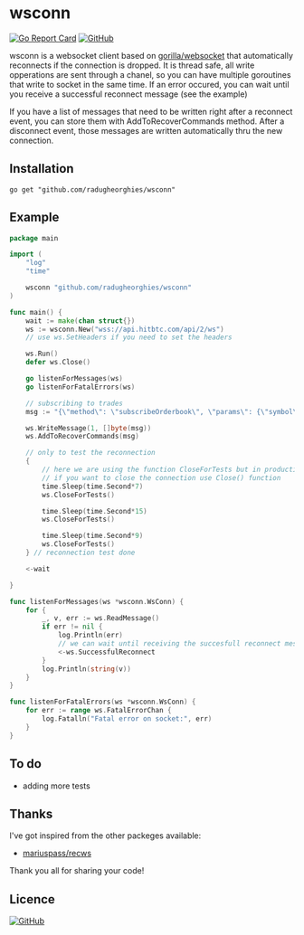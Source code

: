 # wsconn

[![Go Report Card](https://goreportcard.com/badge/github.com/radugheorghies/wsconn)](https://goreportcard.com/report/github.com/radugheorghies/wsconn)
[![GitHub](https://img.shields.io/github/license/radugheorghies/wsconn.svg)](https://github.com/radugheorghies/wsconn/blob/master/LICENCE)

wsconn is a websocket client based on [gorilla/websocket](https://github.com/gorilla/websocket) that automatically reconnects if the connection is dropped. It is thread safe, all write opperations are sent through a chanel, so you can have multiple goroutines that write to socket in the same time. If an error occured, you can wait until you receive a successful reconnect message (see the example)

If you have a list of messages that need to be written right after a reconnect event, you can store them with AddToRecoverCommands method. After a disconnect event, those messages are written automatically thru the new connection.

## Installation

    go get "github.com/radugheorghies/wsconn"

## Example

```go
package main

import (
	"log"
	"time"

	wsconn "github.com/radugheorghies/wsconn"
)

func main() {
	wait := make(chan struct{})
	ws := wsconn.New("wss://api.hitbtc.com/api/2/ws")
	// use ws.SetHeaders if you need to set the headers

	ws.Run()
	defer ws.Close()

	go listenForMessages(ws)
	go listenForFatalErrors(ws)

	// subscribing to trades
	msg := "{\"method\": \"subscribeOrderbook\", \"params\": {\"symbol\": \"LTCETH\"},\"id\": 123}"

	ws.WriteMessage(1, []byte(msg))
	ws.AddToRecoverCommands(msg)

	// only to test the reconnection
	{
		// here we are using the function CloseForTests but in production,
		// if you want to close the connection use Close() function
		time.Sleep(time.Second*7)
		ws.CloseForTests()

		time.Sleep(time.Second*15)
		ws.CloseForTests()

		time.Sleep(time.Second*9)
		ws.CloseForTests()
	} // reconnection test done

	<-wait

}

func listenForMessages(ws *wsconn.WsConn) {
	for {
		_, v, err := ws.ReadMessage()
		if err != nil {
			log.Println(err)
			// we can wait until receiving the succesfull reconnect message
			<-ws.SuccessfulReconnect
		}
		log.Println(string(v))
	}
}

func listenForFatalErrors(ws *wsconn.WsConn) {
	for err := range ws.FatalErrorChan {
		log.Fatalln("Fatal error on socket:", err)
	}
}
```

## To do

* adding more tests

## Thanks

I've got inspired from the other packeges available:

* [mariuspass/recws](https://github.com/mariuspass/recws)

Thank you all for sharing your code!

## Licence

[![GitHub](https://img.shields.io/github/license/radugheorghies/wsconn.svg)](https://github.com/radugheorghies/wsconn/blob/master/LICENCE)
